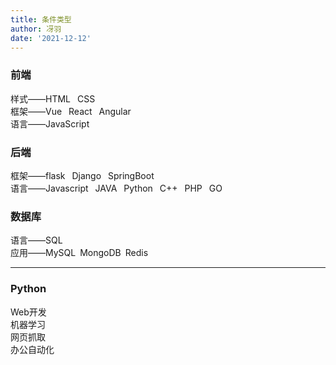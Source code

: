 ```yaml
---
title: 条件类型
author: 冴羽
date: '2021-12-12'
---
```


### 前端
样式——HTML &ensp;CSS  &ensp; \
框架——Vue &ensp;React &ensp;Angular\
语言——JavaScript 

### 后端
框架——flask&ensp; Django&ensp; SpringBoot&ensp; \
语言——Javascript&ensp;  JAVA&ensp; Python &ensp;C++ &ensp;PHP&ensp; GO&ensp; 


### 数据库
语言——SQL\
应用——MySQL&ensp;MongoDB&ensp;Redis&ensp;

---
### Python
Web开发  \
机器学习  \
网页抓取 \
办公自动化






